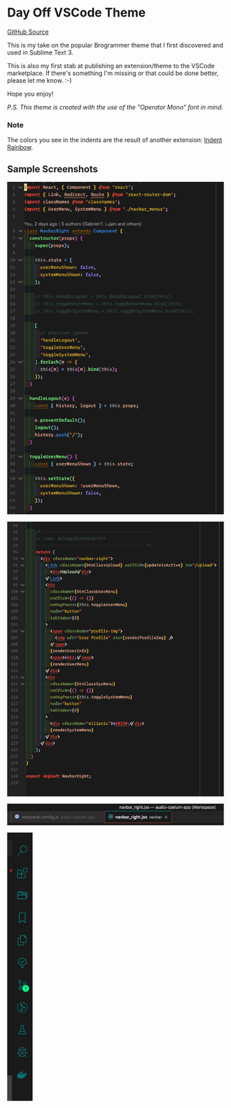# Day Off VSCode Theme

[GitHub Source](https://github.com/gflujan/bueller-vscode-theme)

This is my take on the popular Brogrammer theme that I first discovered and used in Sublime Text 3.

This is also my first stab at publishing an extension/theme to the VSCode marketplace.
If there's something I'm missing or that could be done better, please let me know. :-)

Hope you enjoy!

_P.S. This theme is created with the use of the "Operator Mono" font in mind._

### Note

The colors you see in the indents are the result of another extension: [Indent Rainbow](https://marketplace.visualstudio.com/items?itemName=oderwat.indent-rainbow).

## Sample Screenshots

![Code Sample #1](./assets/img/day-off-screen-01.png)

![Code Sample #2](./assets/img/day-off-screen-02.png)

![Tabs & Menu Bar](./assets/img/day-off-screen-03.png)

![Activity Bar](./assets/img/day-off-screen-04.png)
